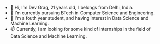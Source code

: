 - 👋 Hi, I’m Dev Grag, 21 years old, I belongs from Delhi, India.
- 🌱 I’m currently pursuing BTech in Computer Science and Engineering.
- 👀 I'm a fouth year student, and having interest in Data Science and Machine Learning.
- 📫 Currently, i am looking for some kind of internships in the field of Data Science and Machine Learning.

<!---
devgarg9966/devgarg9966 is a ✨ special ✨ repository because its `README.md` (this file) appears on your GitHub profile.
You can click the Preview link to take a look at your changes.
--->
